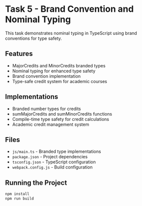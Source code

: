 # Task 5 - Brand Convention and Nominal Typing

This task demonstrates nominal typing in TypeScript using brand conventions for type safety.

## Features

- MajorCredits and MinorCredits branded types
- Nominal typing for enhanced type safety
- Brand convention implementation
- Type-safe credit system for academic courses

## Implementations

- Branded number types for credits
- sumMajorCredits and sumMinorCredits functions
- Compile-time type safety for credit calculations
- Academic credit management system

## Files

- `js/main.ts` - Branded type implementations
- `package.json` - Project dependencies
- `tsconfig.json` - TypeScript configuration
- `webpack.config.js` - Build configuration

## Running the Project

```bash
npm install
npm run build
```
